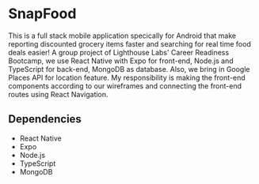 # SnapFood

This is a full stack mobile application specically for Android that make reporting discounted grocery items faster and searching for real time food deals easier! A group project of Lighthouse Labs' Career Readiness Bootcamp, we use React Native with Expo for front-end, Node.js and TypeScript for back-end, MongoDB as database. Also, we bring in Google Places API for location feature. My responsibility is making the front-end components according to our wireframes and connecting the front-end routes using React Navigation.

## Dependencies

- React Native
- Expo
- Node.js
- TypeScript
- MongoDB
